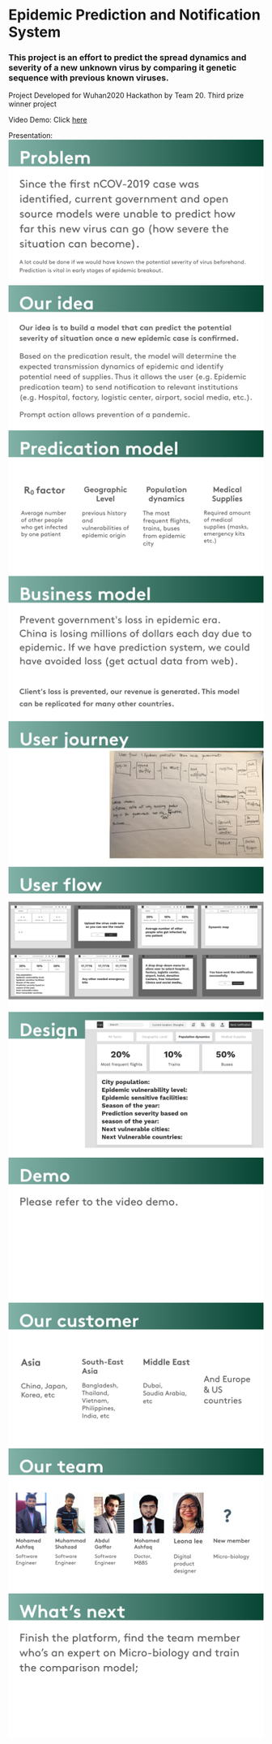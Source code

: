 

# Epidemic Prediction and Notification System

### This project is an effort to predict the spread dynamics and severity of a new unknown virus by comparing it genetic sequence with previous known viruses.
Project Developed for Wuhan2020 Hackathon by Team 20. Third prize winner project

Video Demo: Click <a href="https://files.slack.com/files-pri/TT5U1VCPQ-FV3AH98S2/video_demo.mp4">here</a>  


Presentation:
![alt text](https://github.com/ashfaq92/Hackathon/blob/master/ChallengeProject/docs/Epidemic%20prediction%20and%20notification%20triggering%20system_07032020-page-002.jpg "Title")
![alt text](https://github.com/ashfaq92/Hackathon/blob/master/ChallengeProject/docs/Epidemic%20prediction%20and%20notification%20triggering%20system_07032020-page-003.jpg "Title")
![alt text](https://github.com/ashfaq92/Hackathon/blob/master/ChallengeProject/docs/Epidemic%20prediction%20and%20notification%20triggering%20system_07032020-page-004.jpg "Title")
![alt text](https://github.com/ashfaq92/Hackathon/blob/master/ChallengeProject/docs/Epidemic%20prediction%20and%20notification%20triggering%20system_07032020-page-005.jpg "Title")
![alt text](https://github.com/ashfaq92/Hackathon/blob/master/ChallengeProject/docs/Epidemic%20prediction%20and%20notification%20triggering%20system_07032020-page-006.jpg "Title")
![alt text](https://github.com/ashfaq92/Hackathon/blob/master/ChallengeProject/docs/Epidemic%20prediction%20and%20notification%20triggering%20system_07032020-page-007.jpg "Title")
![alt text](https://github.com/ashfaq92/Hackathon/blob/master/ChallengeProject/docs/Epidemic%20prediction%20and%20notification%20triggering%20system_07032020-page-008.jpg "Title")
![alt text](https://github.com/ashfaq92/Hackathon/blob/master/ChallengeProject/docs/Epidemic%20prediction%20and%20notification%20triggering%20system_07032020-page-009.jpg "Title")
![alt text](https://github.com/ashfaq92/Hackathon/blob/master/ChallengeProject/docs/Epidemic%20prediction%20and%20notification%20triggering%20system_07032020-page-010.jpg "Title")
![alt text](https://github.com/ashfaq92/Hackathon/blob/master/ChallengeProject/docs/Epidemic%20prediction%20and%20notification%20triggering%20system_07032020-page-011.jpg "Title")
![alt text](https://github.com/ashfaq92/Hackathon/blob/master/ChallengeProject/docs/Epidemic%20prediction%20and%20notification%20triggering%20system_07032020-page-012.jpg "Title")
